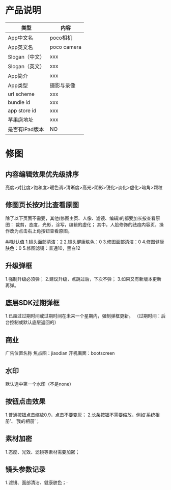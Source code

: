 # 产品说明

类型				| 内容
-------------	| ----------------
App中文名 		| poco相机
App英文名 		| poco camera
Slogan（中文）	| xxx
Slogan（英文）	| xxx
App简介 			| xxx
App类型 			| 摄影与录像
url scheme 		| xxx
bundle id 		| xxx
app store id 	| xxx
苹果店地址 		| xxx
是否有iPad版本 	| NO



# 修图
## 内容编辑效果优先级排序
亮度>对比度>饱和度>暖色调>清晰度>高光>阴影>锐化>淡化>虚化>暗角>颗粒

## 修图页长按对比查看原图
除了以下页面不需要，其他(修图主页、人像、滤镜、编辑)的都要加长按查看原图：
裁剪，态度，光影，涂写，编辑的虚化；
其中，人脸修饰的祛痘内容页，操作改为点击右上角按钮查看原图。


##默认值
1.镜头面部清洁：2
2.镜头健康肤色：0
3.修图面部清洁：0
4.修图健康肤色：0
5.修图滤镜：普通10，黑白12


## 升级弹框
1.强制升级必须弹；
2.建议升级，点跳过后，下次不弹；
3.如果又有新版本更新再弹。

## 底层SDK过期弹框
1.已超过过期时间或过期时间在未来一个星期内，强制弹框更新。
（过期时间：后台控制或默认底层返回的）

## 商业
广告位置名称
焦点图：jiaodian
开机画面：bootscreen

## 水印
默认选中第一个水印（不是none）


## 按钮点击效果
1.普通按钮点击缩放0.9，点击不要变灰；
2.长条按钮不需要缩放，例如‘系统相册’、‘我的相册’；


## 素材加密
1.态度、光效、滤镜等素材需要加密；


## 镜头参数记录
1.滤镜、面部清洁、健康肤色；·





